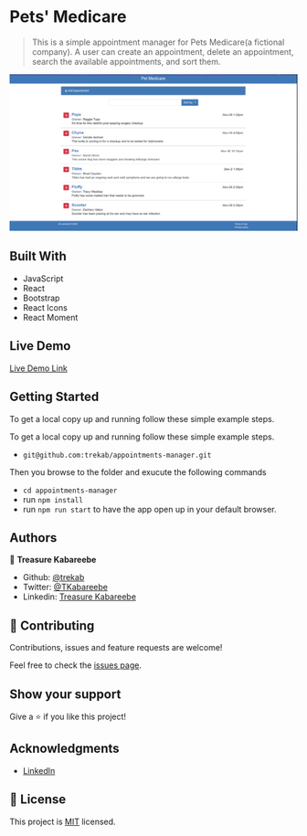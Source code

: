 # Pets' Medicare

> This is a simple appointment manager for Pets Medicare(a fictional company). A user can create an appointment, delete an appointment, search the available appointments, and sort them.

![Screenshot](./appointments-manager_main.png)
## Built With

- JavaScript
- React
- Bootstrap
- React Icons
- React Moment

## Live Demo

[Live Demo Link](https://objective-bose-5b5ea0.netlify.app/)


## Getting Started

To get a local copy up and running follow these simple example steps.

To get a local copy up and running follow these simple example steps.
- `git@github.com:trekab/appointments-manager.git`

Then you browse to the folder and exucute the following commands
- `cd appointments-manager`
- run `npm install`
- run `npm run start` to have the app open up in your default browser.

## Authors

👤 **Treasure Kabareebe**

- Github: [@trekab](https://github.com/trekab)
- Twitter: [@TKabareebe](https://twitter.com/TKabareebe)
- Linkedin: [Treasure Kabareebe](https://www.linkedin.com/in/treasure-kabareebe/)

## 🤝 Contributing

Contributions, issues and feature requests are welcome!

Feel free to check the [issues page](issues/).

## Show your support

Give a ⭐️ if you like this project!

## Acknowledgments

- [LinkedIn](https://www.linkedin.com/learning/react-js-building-an-interface-2/creating-interfaces-with-react)

## 📝 License

This project is [MIT](lic.url) licensed.

